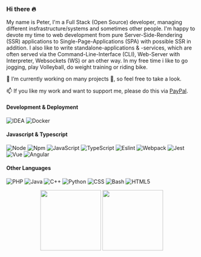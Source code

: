 ### Hi there 🔥	

My name is Peter, I'm a Full Stack (Open Source) developer, managing different insfrastructure/systems and sometimes other people.
I'm happy to devote my time to web development from pure Server-Side-Rendering (SSR) applications to Single-Page-Applications (SPA) with possible SSR in addition.
I also like to write standalone-applications & -services, which are often served via the Command-Line-Interface (CLI), Web-Server with Interpreter, Websockets (WS) or an other way. In my free time i like to go jogging, play Volleyball, do weight training or riding bike.

🔭 I’m currently working on many projects 🙈, so feel free to take a look.

📫 If you like my work and want to support me, please do this via [PayPal](paypal.me/peterplaczek).


#### Development & Deployment
![IDEA](https://badges.aleen42.com/src/idea.svg)
![Docker](https://badges.aleen42.com/src/docker.svg)

#### Javascript & Typescript
![Node](https://aleen42.github.io/badges/src/node.svg)
![Npm](https://badges.aleen42.com/src/npm.svg)
![JavaScript](https://aleen42.github.io/badges/src/javascript.svg)
![TypeScript](https://aleen42.github.io/badges/src/typescript.svg)
![Eslint](https://badges.aleen42.com/src/eslint.svg)
![Webpack](https://badges.aleen42.com/src/webpack.svg)
![Jest](https://badges.aleen42.com/src/jest_1.svg)
![Vue](https://aleen42.github.io/badges/src/vue.svg)
![Angular](https://aleen42.github.io/badges/src/angular.svg)

#### Other Languages
![PHP](https://img.shields.io/static/v1?logo=php&message=PHP&color=grey&label=)
![Java](https://img.shields.io/static/v1?logo=java&message=Java&color=grey&label=)
![C++](https://img.shields.io/static/v1?logo=c%2B%2B&message=C%2B%2B&color=grey&label=)
![Python](https://img.shields.io/static/v1?logo=python&message=Python&color=grey&label=)
![CSS](https://img.shields.io/static/v1?logo=css3&message=CSS&color=grey&label=)
![Bash](https://img.shields.io/static/v1?logo=gnu-bash&message=Bash&color=grey&label=)
![HTML5](https://img.shields.io/static/v1?logo=html5&message=HTML5&color=grey&label=)


<p align="center">
<img src="https://github-readme-stats.vercel.app/api/top-langs/?username=tada5hi&layout=compact&title_color=fff&text_color=fff&bg_color=0D1117" height="160px" />
<img src="https://github-readme-stats.vercel.app/api?username=tada5hi&title_color=fff&text_color=fff&icon_color=F7DF1E&bg_color=0D1117&show_icons=true" height="160px" />
</p>

<!--
**tada5hi/tada5hi** is a ✨ _special_ ✨ repository because its `README.md` (this file) appears on your GitHub profile.

Here are some ideas to get you started:

- 🔭 I’m currently working on ...
- 🌱 I’m currently learning ...
- 👯 I’m looking to collaborate on ...
- 🤔 I’m looking for help with ...
- 💬 Ask me about ...
- 📫 How to reach me: ...
- 😄 Pronouns: ...
- ⚡ Fun fact: ...
-->
